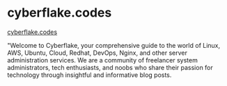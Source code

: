 <h1>cyberflake.codes</h1>
<a target="_blank" href="http://cyberflake.codes/">cyberflake.codes</a>
<p>"Welcome to Cyberflake, your comprehensive guide to the world of Linux, AWS, Ubuntu, Cloud, Redhat, DevOps, Nginx, and other server administration services. We are a community of freelancer system administrators, tech enthusiasts, and noobs who share their passion for technology through insightful and informative blog posts.</p>
